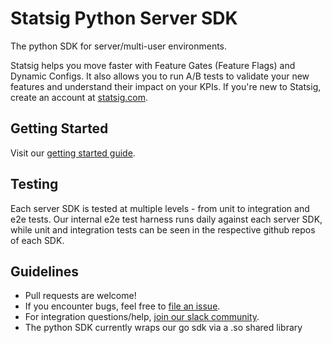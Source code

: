 # Statsig Python Server SDK

The python SDK for server/multi-user environments.

Statsig helps you move faster with Feature Gates (Feature Flags) and Dynamic Configs. It also allows you to run A/B tests to validate your new features and understand their impact on your KPIs. If you're new to Statsig, create an account at [statsig.com](https://www.statsig.com).

## Getting Started

Visit our [getting started guide](https://docs.statsig.com/server/pythonSDK).

## Testing

Each server SDK is tested at multiple levels - from unit to integration and e2e tests.  Our internal e2e test harness runs daily against each server SDK, while unit and integration tests can be seen in the respective github repos of each SDK.

## Guidelines

- Pull requests are welcome! 
- If you encounter bugs, feel free to [file an issue](https://github.com/statsig-io/python-sdk/issues).
- For integration questions/help, [join our slack community](https://join.slack.com/t/statsigcommunity/shared_invite/zt-pbp005hg-VFQOutZhMw5Vu9eWvCro9g).
- The python SDK currently wraps our go sdk via a .so shared library
